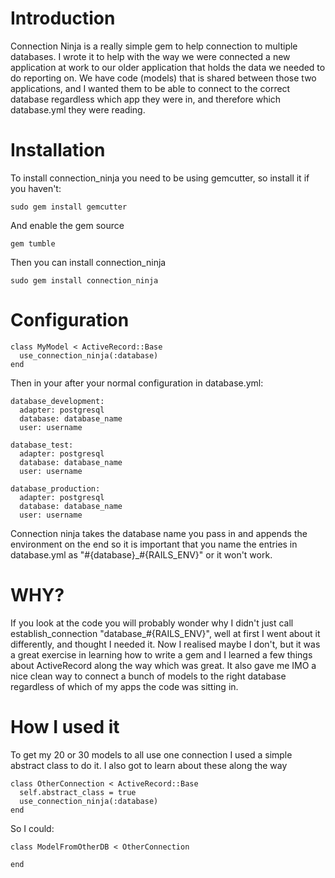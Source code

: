 Introduction
============

Connection Ninja is a really simple gem to help connection to multiple databases. I wrote it to help with the way we were connected a new application at work to our older application that holds the data we needed to do reporting on. We have code (models) that is shared between those two applications, and I wanted them to be able to connect to the correct database regardless which app they were in, and therefore which database.yml they were reading.

Installation
============

To install connection_ninja you need to be using gemcutter, so install it if you haven't:

    sudo gem install gemcutter
    
And enable the gem source

    gem tumble
    
Then you can install connection_ninja

    sudo gem install connection_ninja

Configuration
=============

    class MyModel < ActiveRecord::Base
      use_connection_ninja(:database)
    end

Then in your after your normal configuration in database.yml:

    database_development:
      adapter: postgresql
      database: database_name
      user: username

    database_test:
      adapter: postgresql
      database: database_name
      user: username

    database_production:
      adapter: postgresql
      database: database_name
      user: username

Connection ninja takes the database name you pass in and appends the environment on the end so it is important that you name the entries in database.yml as "#{database}_#{RAILS_ENV}" or it won't work.

WHY?
===

If you look at the code you will probably wonder why I didn't just call establish_connection "database_#{RAILS_ENV}", well at first I went about it differently, and thought I needed it. Now I realised maybe I don't, but it was a great exercise in learning how to write a gem and I learned a few things about ActiveRecord along the way which was great. It also gave me IMO a nice clean way to connect a bunch of models to the right database regardless of which of my apps the code was sitting in.

How I used it
=============

To get my 20 or 30 models to all use one connection I used a simple abstract class to do it. I also got to learn about these along the way

    class OtherConnection < ActiveRecord::Base
      self.abstract_class = true
      use_connection_ninja(:database)
    end

So I could:

    class ModelFromOtherDB < OtherConnection

    end